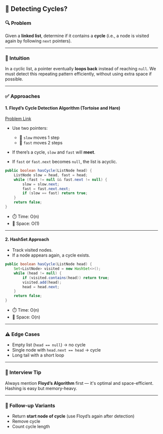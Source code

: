 
## 🧩 Detecting Cycles?


### 🔍 Problem

Given a **linked list**, determine if it contains a **cycle** (i.e., a node is visited again by following `next` pointers).

---

### 🧠 Intuition

In a cyclic list, a pointer eventually **loops back** instead of reaching `null`. We must detect this repeating pattern efficiently, without using extra space if possible.

---

### ✅ Approaches

#### 1. **Floyd’s Cycle Detection Algorithm (Tortoise and Hare)**

[Problem Link](https://leetcode.com/problems/linked-list-cycle/)

* Use two pointers:

  * 🐢 `slow` moves 1 step
  * 🐇 `fast` moves 2 steps
* If there’s a cycle, `slow` and `fast` will **meet**.
* If `fast` or `fast.next` becomes `null`, the list is acyclic.

```java
public boolean hasCycle(ListNode head) {
    ListNode slow = head, fast = head;
    while (fast != null && fast.next != null) {
        slow = slow.next;
        fast = fast.next.next;
        if (slow == fast) return true;
    }
    return false;
}
```

* ⏱️ Time: O(n)
* 🧠 Space: O(1)

---

#### 2. **HashSet Approach**

* Track visited nodes.
* If a node appears again, a cycle exists.

```java
public boolean hasCycle(ListNode head) {
    Set<ListNode> visited = new HashSet<>();
    while (head != null) {
        if (visited.contains(head)) return true;
        visited.add(head);
        head = head.next;
    }
    return false;
}
```

* ⏱️ Time: O(n)
* 🧠 Space: O(n)

---

### ⚠️ Edge Cases

* Empty list (`head == null`) → no cycle
* Single node with `head.next == head` → cycle
* Long tail with a short loop

---

### 🎯 Interview Tip

Always mention **Floyd’s Algorithm** first — it's optimal and space-efficient. Hashing is easy but memory-heavy.

---

### 🧵 Follow-up Variants

* Return **start node of cycle** (use Floyd’s again after detection)
* Remove cycle
* Count cycle length

